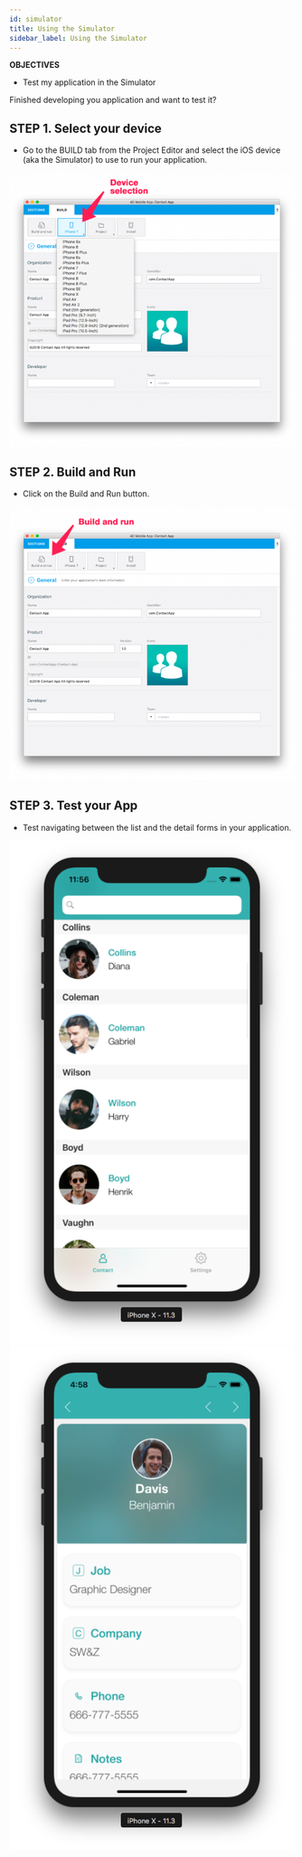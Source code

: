 ```yaml
---
id: simulator
title: Using the Simulator
sidebar_label: Using the Simulator
---
```



<div class = "objectives">
<b>OBJECTIVES</b>

* Test my application in the Simulator
</div>

<div class = "pageStyle">

Finished developing you application and want to test it?


## STEP 1. Select your device

* Go to the BUILD tab from the Project Editor and select the iOS device (aka the Simulator) to use to run your application.

![alt-text](assets/test-build/device-selection-4D-for-ios.png)

## STEP 2. Build and Run

* Click on the Build and Run button.

![alt-text](assets/test-build/build-and-run-4D-for-iOS.png)

## STEP 3. Test your App

* Test navigating between the list and the detail forms in your application.

![alt-text](assets/test-build/simulator-list-form-4D-for-iOS.png) 
![alt-text](assets/test-build/simulator-detail-form-4D-for-iOS.png)
